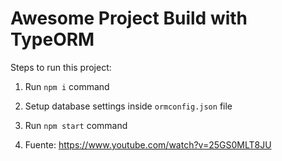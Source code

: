 # Awesome Project Build with TypeORM

Steps to run this project:

1. Run `npm i` command
2. Setup database settings inside `ormconfig.json` file
3. Run `npm start` command

4. Fuente: https://www.youtube.com/watch?v=25GS0MLT8JU